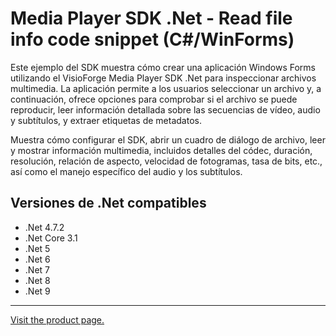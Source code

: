 ﻿# Media Player SDK .Net - Read file info code snippet (C#/WinForms)

Este ejemplo del SDK muestra cómo crear una aplicación Windows Forms utilizando el VisioForge Media Player SDK .Net para inspeccionar archivos multimedia. La aplicación permite a los usuarios seleccionar un archivo y, a continuación, ofrece opciones para comprobar si el archivo se puede reproducir, leer información detallada sobre las secuencias de vídeo, audio y subtítulos, y extraer etiquetas de metadatos. 

Muestra cómo configurar el SDK, abrir un cuadro de diálogo de archivo, leer y mostrar información multimedia, incluidos detalles del códec, duración, resolución, relación de aspecto, velocidad de fotogramas, tasa de bits, etc., así como el manejo específico del audio y los subtítulos.

## Versiones de .Net compatibles

* .Net 4.7.2
* .Net Core 3.1
* .Net 5
* .Net 6
* .Net 7
* .Net 8
* .Net 9

---

[Visit the product page.](https://www.visioforge.com/media-player-sdk-net)
